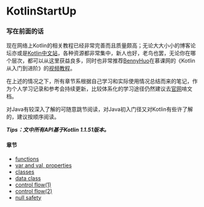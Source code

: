 # KotlinStartUp

### 写在前面的话
现在网络上Kotlin的相关教程已经非常完善而且质量颇高；无论大大小小的博客论坛亦或是[Kotlin中文站](https://www.kotliner.cn)，各种资源都非常集中，新人也好，老鸟也罢，无论你在哪个层次，都可以从这里获益良多，同时也非常推荐[BennyHuo](https://github.com/enbandari)在慕课网的《Kotlin从入门到进阶》的[视频教程](https://github.com/enbandari/Kotlin-Tutorials)。  

在上述的情况之下，所有章节系根据自己学习和实际使用情况总结而来的笔记，作为个人学习记录和参考会持续更新，比较体系化的学习途径仍然建议去[官网](https://www.kotlinlang.org)啃文档。  

对Java有较深入了解的可随意跳节阅读，对Java初入门径又对Kotlin有些许了解的，建议按顺序阅读。
  
***Tips：文中所有API基于Kotlin 1.1.51版本。***

#### 章节
- [functions](https://github.com/SnakeEys/KotlinNotebook/blob/master/functions.md)
- [var and val, properties](https://github.com/SnakeEys/KotlinNotebook/blob/master/var%2C%20val%20and%20properties.md)
- [classes](https://github.com/SnakeEys/KotlinNotebook/blob/master/classes.md)
- [data class](https://github.com/SnakeEys/KotlinNotebook/blob/master/data%20class.md)
- [control flow(1)](https://github.com/SnakeEys/KotlinNotebook/blob/master/control%20flow(1).md)
- [control flow(2)](https://github.com/SnakeEys/KotlinNotebook/blob/master/control%20flow(2).md)
- [null safety](https://github.com/SnakeEys/KotlinNotebook/blob/master/null%20safety.md)
